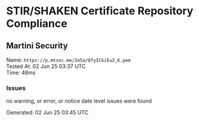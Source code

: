 # STIR/SHAKEN Certificate Repository Compliance

## Martini Security

Name: `https://p.mtsec.me/2e5a/QfyICkiEuZ_K.pem`\
Tested At: 02 Jun 25 03:37 UTC\
Time: 48ms

### Issues

no warning, or error, or notice date level issues were found

Generated: 02 Jun 25 03:45 UTC